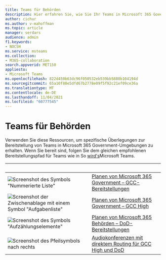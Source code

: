 ```yaml
---
title: Teams für Behörden
description: Hier erfahren Sie, wie Sie Ihr Teams in Microsoft 365 Government-Umgebungen planen und bereitstellen.
author: cichur
ms.author: v-mahoffman
ms.topic: article
manager: serdars
audience: admin
f1.keywords:
- NOCSH
ms.service: msteams
ms.collection:
- M365-collaboration
search.appverid: MET150
appliesto:
- Microsoft Teams
ms.openlocfilehash: 822d450b63dc96f050532eb539bb5880b104194d
ms.sourcegitcommit: 65a10f80e5dfd67b2778e09f5f92c21ef09ce36a
ms.translationtype: MT
ms.contentlocale: de-DE
ms.lasthandoff: 11/04/2021
ms.locfileid: "60777545"
---
```

# <a name="teams-for-government"></a>Teams für Behörden

Verwenden Sie diese Ressourcen, um spezifische Überlegungen zur Bereitstellung von Teams in Microsoft 365 Government-Umgebungen zu erhalten. Wenn Sie bereit sind, folgen Sie dem gleichen empfohlenen Bereitstellungspfad für Teams wie in So [wird's](../deploy-overview.md)Microsoft Teams.

| &nbsp; |&nbsp; |
| ------------- | ------------- |
| ![Screenshot des Symbols "Nummerierte Liste"](../media/list-123-teams.svg)  |  [Planen von Microsoft 365 Government – GCC-Bereitstellungen](../plan-for-government-gcc.md) |
| ![Screenshot der Zwischenablage mit einem Symbol "Aufgabenliste"](../media/tasks-teams.svg) | [Planen von Microsoft 365 Government – GCC High](../plan-for-government-gcc-high.md) |
| ![Screenshot des Symbols "Aufzählungselemente"](../media/task-list-planning-teams.svg)  |  [Planen von Microsoft 365 Behörden – DoD-Bereitstellungen](../plan-for-government-dod.md) |
| ![Screenshot des Pfeilsymbols nach rechts](../media/arrow-right-2-teams.svg)  |  [Audiokonferenzen mit direktem Routing für GCC High und DoD](../audio-conferencing-with-direct-routing-for-gcch-and-dod.md) |
